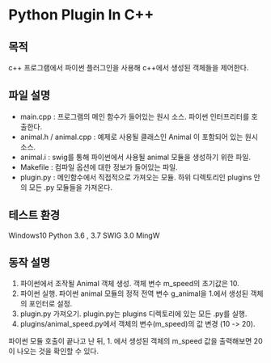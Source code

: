 # Python Plugin In C++
## 목적

c++ 프로그램에서 파이썬 플러그인을 사용해 c++에서 생성된 객체들을 제어한다.

## 파일 설명

- main.cpp :
  프로그램의 메인 함수가 들어있는 원시 소스. 파이썬 인터프리터를 호출한다.
- animal.h / animal.cpp :
  예제로 사용될 클래스인 Animal 이 포함되어 있는 원시 소스.
- animal.i :
  swig를 통해 파이썬에서 사용될 animal 모듈을 생성하기 위한 파일.
- Makefile :
  컴파일 옵션에 대한 정보가 들어있는 파일.
- plugin.py :
  메인함수에서 직접적으로 가져오는 모듈. 하위 디렉토리인 plugins 안의 모든 .py 모듈들을 가져온다.

## 테스트 환경

Windows10
Python 3.6 , 3.7
SWIG 3.0
MingW

## 동작 설명

1. 파이썬에서 조작될 Animal 객체 생성. 객체 변수 m_speed의 초기값은 10.
2. 파이썬 실행. 파이썬 animal 모듈의 정적 전역 변수 g_animal을 1.에서 생성된 객체의 포인터로 설정.
3. plugin.py 가져오기. plugin.py는 plugins 디렉토리에 있는 모든 .py를 실행.
4. plugins/animal_speed.py에서 객체의 변수(m_speed)의 값 변경 (10 -> 20).

파이썬 모듈 호출이 끝나고 난 뒤, 1. 에서 생성된 객체의 m_speed 값을 출력해보면 20이 나오는 것을 확인할 수 있다.